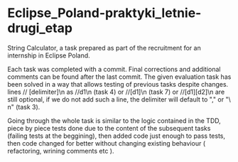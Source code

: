 # Eclipse_Poland-praktyki_letnie-drugi_etap
String Calculator, a task prepared as part of the recruitment for an internship in Eclipse Poland.

Each task was completed with a commit. 
Final corrections and additional comments can be found after the last commit.
The given evaluation task has been solved in a way that allows testing of previous tasks despite changes.
lines // [delimiter]\n as //d1\n (task 4) or //[d1]\n (task 7) or //[d1][d2]\n are still optional,
if we do not add such a line, the delimiter will default to "," or "\ n" (task 3).

Going through the whole task is similar to the logic contained in the TDD, piece by piece tests done due to 
the content of the subsequent tasks (failing tests at the beggining), then added code just enough to pass tests,
then code changed for better without changing existing behaviour ( refactoring, wrining comments etc ).
